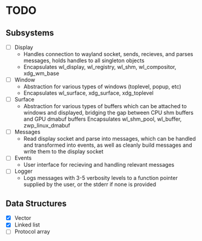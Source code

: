 # TODO

## Subsystems

- [ ] Display
	- Handles connection to wayland socket, sends, recieves, and parses messages,
	holds handles to all singleton objects
	- Encapsulates wl_display, wl_registry, wl_shm, wl_compositor, xdg_wm_base
- [ ] Window
	- Abstraction for various types of windows (toplevel, popup, etc)
	- Encapsulates wl_surface, xdg_surface, xdg_toplevel
- [ ] Surface
	- Abstraction for various types of buffers which can be attached to windows
	and displayed, bridging the gap between CPU shm buffers and
	GPU dmabuf buffers
	Encapsulates wl_shm_pool, wl_buffer, zwp_linux_dmabuf
- [ ] Messages
	- Read display socket and parse into messages, which can be handled and
	transformed into events, as well as cleanly build messages and write them to
	the display socket
- [ ] Events
	- User interface for recieving and handling relevant messages
- [ ] Logger
	- Logs messages with 3-5 verbosity levels to a function pointer supplied by the
	user, or the stderr if none is provided

## Data Structures

- [X] Vector
- [X] Linked list
- [ ] Protocol array
